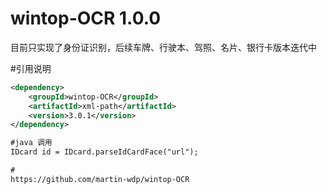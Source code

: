 # wintop-OCR 1.0.0
 目前只实现了身份证识别，后续车牌、行驶本、驾照、名片、银行卡版本迭代中
 
#引用说明
```xml
<dependency>
    <groupId>wintop-OCR</groupId>
    <artifactId>xml-path</artifactId>
    <version>3.0.1</version>
</dependency>

#java 调用
IDcard id = IDcard.parseIdCardFace("url");

#
https://github.com/martin-wdp/wintop-OCR